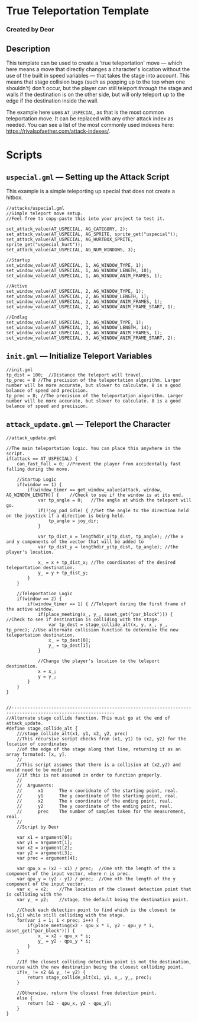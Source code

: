 # True Teleportation Template
### Created by Deor

## Description
This template can be used to create a 'true teleportation' move — which here means a move that directly changes a character's location without the use of the built in speed variables — that takes the stage into account. This means that stage collision bugs (such as popping up to the top when one shouldn't) don't occur, but the player can still teleport *through* the stage and walls if the destination is on the other side, but will only teleport up to the edge if the destination inside the wall.

The example here uses `AT_USPECIAL`, as that is the most common teleportation move. It can be replaced with any other attack index as needed. You can see a list of the most commonly used indexes here: https://rivalsofaether.com/attack-indexes/.

# Scripts
## `uspecial.gml` — Setting up the Attack Script
This example is a simple teleporting up special that does not create a hitbox.
```GML
//attacks/uspecial.gml
//Simple teleport move setup.
//Feel free to copy-paste this into your project to test it.

set_attack_value(AT_USPECIAL, AG_CATEGORY, 2);
set_attack_value(AT_USPECIAL, AG_SPRITE, sprite_get("uspecial"));
set_attack_value(AT_USPECIAL, AG_HURTBOX_SPRITE, sprite_get("uspecial_hurt"));
set_attack_value(AT_USPECIAL, AG_NUM_WINDOWS, 3);

//Startup
set_window_value(AT_USPECIAL, 1, AG_WINDOW_TYPE, 1);
set_window_value(AT_USPECIAL, 1, AG_WINDOW_LENGTH, 10);
set_window_value(AT_USPECIAL, 1, AG_WINDOW_ANIM_FRAMES, 1);

//Active
set_window_value(AT_USPECIAL, 2, AG_WINDOW_TYPE, 1);
set_window_value(AT_USPECIAL, 2, AG_WINDOW_LENGTH, 1);
set_window_value(AT_USPECIAL, 2, AG_WINDOW_ANIM_FRAMES, 1);
set_window_value(AT_USPECIAL, 2, AG_WINDOW_ANIM_FRAME_START, 1);

//Endlag
set_window_value(AT_USPECIAL, 3, AG_WINDOW_TYPE, 1);
set_window_value(AT_USPECIAL, 3, AG_WINDOW_LENGTH, 14);
set_window_value(AT_USPECIAL, 3, AG_WINDOW_ANIM_FRAMES, 1);
set_window_value(AT_USPECIAL, 3, AG_WINDOW_ANIM_FRAME_START, 2);
```

## `init.gml` — Initialize Teleport Variables
```GML
//init.gml
tp_dist = 100;  //Distance the teleport will travel.
tp_prec = 8 //The precision of the teleportation algorithm. Larger number will be more accurate, but slower to calculate. 8 is a good balance of speed and precision.
tp_prec = 8; //The precision of the teleportation algorithm. Larger number will be more accurate, but slower to calculate. 8 is a good balance of speed and precision.
```
## `attack_update.gml` — Teleport the Character
```GML
//attack_update.gml

//The main teleportation logic. You can place this anywhere in the script.
if(attack == AT_USPECIAL) {
    can_fast_fall = 0; //Prevent the player from accidentally fast falling during the move.
    
    //Startup Logic
    if(window == 1) {
        if(window_timer == get_window_value(attack, window, AG_WINDOW_LENGTH)) {    //Check to see if the window is at its end.
            var tp_angle = 0;   //The angle at which the teleport will go.
            if(!joy_pad_idle) { //Set the angle to the direction held on the joystick if a direction is being held.
                tp_angle = joy_dir;
            }
        
            var tp_dist_x = lengthdir_x(tp_dist, tp_angle); //The x and y components of the vector that will be added to
            var tp_dist_y = lengthdir_y(tp_dist, tp_angle); //the player's location.
            
            x_ = x + tp_dist_x; //The coordinates of the desired teleportation destination.
            y_ = y + tp_dist_y;
        }
    }
    
    //Teleportation Logic
    if(window == 2) {
        if(window_timer == 1) { //Teleport during the first frame of the active window.
            if(place_meeting(x_, y_, asset_get("par_block"))) { //Check to see if destination is colliding with the stage.
                var tp_dest = stage_collide_alt(x, y, x_, y_, tp_prec); //Use alternate collision function to determine the new teleportation destination.
                x_ = tp_dest[0];
                y_ = tp_dest[1];
            }
            
            //Change the player's location to the teleport destination.
            x = x_;
            y = y_;
        }
    }
}


//-------------------------------------------------------------------------------------------------------------
//Alternate stage collide function. This must go at the end of attack_update.
#define stage_collide_alt {
    ///stage_collide_alt(x1, y1, x2, y2, prec)
    //This recursive script checks from (x1, y1) to (x2, y2) for the location of coordinates
    //of the edge of the stage along that line, returning it as an array formated: [x, y].
    //
    //This script assumes that there is a collision at (x2,y2) and would need to be modified
    //if this is not assumed in order to function properly.
    //
    //  Arguments:
    //      x1      The x cooridnate of the starting point, real.
    //      y1      The y coordinate of the starting point, real.
    //      x2      The x coordinate of the ending point, real.
    //      y2      The y coordinate of the ending point, real.
    //      prec    The number of samples taken for the measurement, real.
    //
    //Script by Deor
    
    var x1 = argument[0];
    var y1 = argument[1];
    var x2 = argument[2];
    var y2 = argument[3];
    var prec = argument[4];
    
    var qpu_x = (x2 - x1) / prec;  //One nth the length of the x component of the input vector, where n is prec.
    var qpu_y = (y2 - y1) / prec;  //One nth the length of the y component of the input vector.
    var x_ = x2;    //The location of the closest detection point that is colliding with the
    var y_ = y2;    //stage, the default being the destination point.
    
    //Check each detection point to find which is the closest to (x1,y1) while still colliding with the stage.
    for(var i = 1; i < prec; i++) {
        if(place_meeting(x2 - qpu_x * i, y2 - qpu_y * i, asset_get("par_block"))) {
            x_ = x2 - qpu_x * i;
            y_ = y2 - qpu_y * i;
        }
    }
    
    //If the closest colliding detection point is not the destination, recurse with the new destination being the closest colliding point.
    if(x_ != x2 && y_ != y2) {
        return stage_collide_alt(x1, y1, x_, y_, prec);
    }
        
    //Otherwise, return the closest free detection point.
    else {
        return [x2 - qpu_x, y2 - qpu_y];
    }
}
```